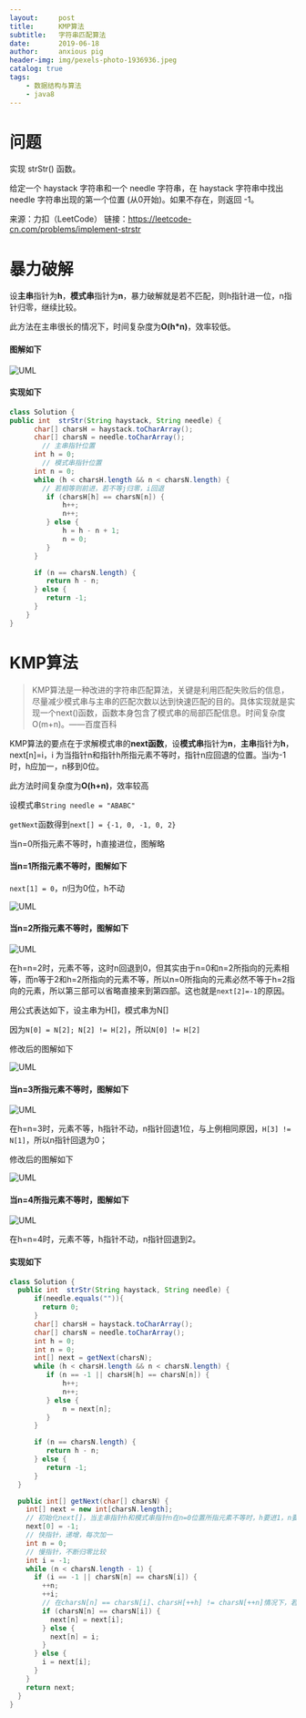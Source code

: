 ```yaml
---
layout:     post
title:      KMP算法
subtitle:   字符串匹配算法
date:       2019-06-18
author:     anxious pig
header-img: img/pexels-photo-1936936.jpeg
catalog: true
tags:
    - 数据结构与算法
    - java8
---
```


# 问题

实现 strStr() 函数。

给定一个 haystack 字符串和一个 needle 字符串，在 haystack 字符串中找出 needle 字符串出现的第一个位置 (从0开始)。如果不存在，则返回  -1。

来源：力扣（LeetCode）
链接：https://leetcode-cn.com/problems/implement-strstr

# 暴力破解

设**主串**指针为**h**，**模式串**指针为**n**，暴力破解就是若不匹配，则h指针进一位，n指针归零，继续比较。

此方法在主串很长的情况下，时间复杂度为**O(h*n)**，效率较低。

#### 图解如下

![UML](https://zhazige-gif.oss-cn-qingdao.aliyuncs.com/data-structure/KMP-1.gif)

#### 实现如下

```java
class Solution {
public int  strStr(String haystack, String needle) {
      char[] charsH = haystack.toCharArray();
      char[] charsN = needle.toCharArray();
  		// 主串指针位置
      int h = 0; 
  		// 模式串指针位置
      int n = 0; 
      while (h < charsH.length && n < charsN.length) {
        // 若相等则前进，若不等j归零，i回退
         if (charsH[h] == charsN[n]) {
             h++;
             n++;
         } else {
             h = h - n + 1;
             n = 0;
         }
      }

      if (n == charsN.length) {
         return h - n;
      } else {
         return -1;
      }
	}
}
```





# KMP算法

> KMP算法是一种改进的字符串匹配算法，关键是利用匹配失败后的信息，尽量减少模式串与主串的匹配次数以达到快速匹配的目的。具体实现就是实现一个next()函数，函数本身包含了模式串的局部匹配信息。时间复杂度O(m+n)。——百度百科

KMP算法的要点在于求解模式串的**next函数**，设**模式串**指针为**n**，**主串**指针为**h**， next[n]=i，i 为当指针n和指针h所指元素不等时，指针n应回退的位置。当i为-1时，h应加一，n移到0位。

此方法时间复杂度为**O(h+n)**，效率较高

设模式串```String needle = "ABABC"```

```getNext```函数得到```next[] = {-1, 0, -1, 0, 2}```

当n=0所指元素不等时，h直接进位，图解略

#### 当n=1所指元素不等时，图解如下

```next[1] = 0```，n归为0位，h不动

![UML](https://zhazige-gif.oss-cn-qingdao.aliyuncs.com/data-structure/KMP-2.gif)

#### 当n=2所指元素不等时，图解如下

![UML](https://zhazige-gif.oss-cn-qingdao.aliyuncs.com/data-structure/KMP-3.gif)

在h=n=2时，元素不等，这时n回退到0，但其实由于n=0和n=2所指向的元素相等，而n等于2和h=2所指向的元素不等，所以n=0所指向的元素必然不等于h=2指向的元素，所以第三部可以省略直接来到第四部。这也就是```next[2]=-1```的原因。

用公式表达如下，设主串为H[]，模式串为N[]

因为```N[0] = N[2]; N[2] != H[2]```，所以```N[0] != H[2]```

修改后的图解如下

![UML](https://zhazige-gif.oss-cn-qingdao.aliyuncs.com/data-structure/KMP-4.gif)

#### 当n=3所指元素不等时，图解如下

![UML](https://zhazige-gif.oss-cn-qingdao.aliyuncs.com/data-structure/KMP-5.gif)

在h=n=3时，元素不等，h指针不动，n指针回退1位，与上例相同原因，```H[3] != N[1]```，所以n指针回退为0；

修改后的图解如下


![UML](https://zhazige-gif.oss-cn-qingdao.aliyuncs.com/data-structure/KMP-6.gif)



#### 当n=4所指元素不等时，图解如下



![UML](https://zhazige-gif.oss-cn-qingdao.aliyuncs.com/data-structure/KMP-7.gif)

在h=n=4时，元素不等，h指针不动，n指针回退到2。



#### 实现如下

```java
class Solution {
  public int  strStr(String haystack, String needle) {
      if(needle.equals("")){
        return 0;  
      }		
      char[] charsH = haystack.toCharArray();
      char[] charsN = needle.toCharArray();
      int h = 0;
      int n = 0;
      int[] next = getNext(charsN);
      while (h < charsH.length && n < charsN.length) {
         if (n == -1 || charsH[h] == charsN[n]) {
             h++;
             n++;
         } else {
             n = next[n];
         }
      }

      if (n == charsN.length) {
         return h - n;
      } else {
         return -1;
      }
  }

  public int[] getNext(char[] charsN) {
    int[] next = new int[charsN.length];
    // 初始化next[]，当主串指针h和模式串指针n在n=0位置所指元素不等时，h要进1，n要归零，所以next[0] = -1;
    next[0] = -1;
    // 快指针，递增，每次加一
    int n = 0;
    // 慢指针，不断归零比较
    int i = -1;
    while (n < charsN.length - 1) {
      if (i == -1 || charsN[n] == charsN[i]) {
        ++n;
        ++i;
        // 在charsN[n] == charsN[i]、charsH[++h] != charsN[++n]情况下，若当前比较位的charsN[++n] == charsN[++i]也相等，则可以认为charsH[++h] != charsN[++i]。
        if (charsN[n] == charsN[i]) {
          next[n] = next[i];
        } else {
          next[n] = i;
        }
      } else {
        i = next[i];
      }
    }
    return next;
  }
}

```

